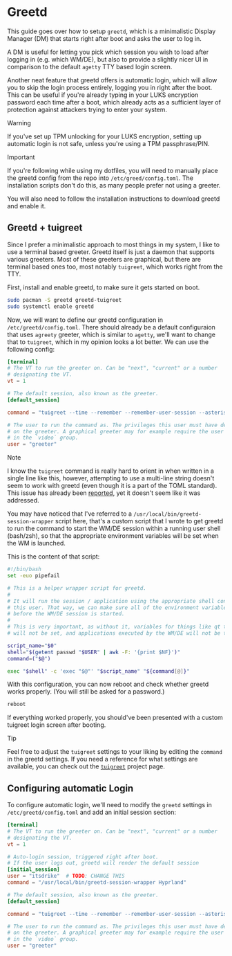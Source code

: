 # Greetd

This guide goes over how to setup `greetd`, which is a minimalistic Display
Manager (DM) that starts right after boot and asks the user to log in.

A DM is useful for letting you pick which session you wish to load after
logging in (e.g. which WM/DE), but also to provide a slightly nicer UI in
comparison to the default `agetty` TTY based login screen.

Another neat feature that greetd offers is automatic login, which will allow
you to skip the login process entirely, logging you in right after the boot.
This can be useful if you're already typing in your LUKS encryption password
each time after a boot, which already acts as a sufficient layer of protection
against attackers trying to enter your system.

<!-- markdownlint-disable MD028 -->

> [!WARNING]
> If you've set up TPM unlocking for your LUKS encryption, setting up automatic
> login is not safe, unless you're using a TPM passphrase/PIN.

> [!IMPORTANT]
> If you're following while using my dotfiles, you will need to manually place
> the greetd config from the repo into `/etc/greed/config.toml`. The
> installation scripts don't do this, as many people prefer not using a
> greeter.
>
> You will also need to follow the installation instructions to download greetd
> and enable it.

<!-- markdownlint-enable MD028 -->

## Greetd + tuigreet

Since I prefer a minimalistic approach to most things in my system, I like to
use a terminal based greeter. Greetd itself is just a daemon that supports
various greeters. Most of these greeters are graphical, but there are terminal
based ones too, most notably `tuigreet`, which works right from the TTY.

First, install and enable greetd, to make sure it gets started on boot.

```bash
sudo pacman -S greetd greetd-tuigreet
sudo systemctl enable greetd
```

Now, we will want to define our greetd configuration in
`/etc/greetd/config.toml`. There should already be a default configuraion that
uses `agreety` greeter, which is similar to `agetty`, we'll want to change that
to `tuigreet`, which in my opinion looks a lot better. We can use the following
config:

<!-- markdownlint-disable MD013 -->

```toml
[terminal]
# The VT to run the greeter on. Can be "next", "current" or a number
# designating the VT.
vt = 1

# The default session, also known as the greeter.
[default_session]

command = "tuigreet --time --remember --remember-user-session --asterisks --greeting 'Stop staring and log in already' --theme 'border=magenta;text=cyan;prompt=green;time=red;action=white;button=yellow;container=black;input=gray' --sessions /usr/share/wayland-sessions --xsessions /usr/share/xsessions --session-wrapper /usr/local/bin/greetd-session-wrapper --xsession-wrapper /usr/local/bin/greetd-session-wrapper startx /usr/bin/env"

# The user to run the command as. The privileges this user must have depends
# on the greeter. A graphical greeter may for example require the user to be
# in the `video` group.
user = "greeter"
```

<!-- markdownlint-enable MD013 -->

> [!NOTE]
> I know the `tuigreet` command is really hard to orient in when written in a
> single line like this, however, attempting to use a multi-line string doesn't
> seem to work with greetd (even though it is a part of the TOML standard).
> This issue has already been
> [reported](https://lists.sr.ht/~kennylevinsen/greetd/<trinity-082b25fc-e1fa-4772-950c-d458f065024a-1648717080362@3c-app-mailcom-bs08>),
> yet it doesn't seem like it was addressed.

You may have noticed that I've referred to a
`/usr/local/bin/greetd-session-wrapper` script here, that's a custom script that
I wrote to get greetd to run the command to start the WM/DE session within a
running user shell (bash/zsh), so that the appropriate environment variables
will be set when the WM is launched.

This is the content of that script:

```bash
#!/bin/bash
set -euo pipefail

# This is a helper wrapper script for greetd.
#
# It will run the session / application using the appropriate shell configured for
# this user. That way, we can make sure all of the environment variables are set
# before the WM/DE session is started.
#
# This is very important, as without it, variables for things like qt theme
# will not be set, and applications executed by the WM/DE will not be themed properly.

script_name="$0"
shell="$(getent passwd "$USER" | awk -F: '{print $NF}')"
command=("$@")

exec "$shell" -c 'exec "$@"' "$script_name" "${command[@]}"
```

With this configuration, you can now reboot and check whether greetd works
properly. (You will still be asked for a password.)

```bash
reboot
```

If everything worked properly, you should've been presented with a custom
tuigreet login screen after booting.

> [!TIP]
> Feel free to adjust the `tuigreet` settings to your liking by editing the
> `command` in the greetd settings. If you need a reference for what settings
> are available, you can check out the
> [`tuigreet`](https://github.com/apognu/tuigreet) project page.

## Configuring automatic Login

To configure automatic login, we'll need to modify the `greetd` settings in
`/etc/greetd/config.toml` and add an initial session section:

```toml
[terminal]
# The VT to run the greeter on. Can be "next", "current" or a number
# designating the VT.
vt = 1

# Auto-login session, triggered right after boot.
# If the user logs out, greetd will render the default session
[initial_session]
user = "itsdrike"  # TODO: CHANGE THIS
command = "/usr/local/bin/greetd-session-wrapper Hyprland"

# The default session, also known as the greeter.
[default_session]

command = "tuigreet --time --remember --remember-user-session --asterisks --greeting 'Stop staring and log in already' --theme 'border=magenta;text=cyan;prompt=green;time=red;action=white;button=yellow;container=black;input=gray' --sessions /usr/share/wayland-sessions --xsessions /usr/share/xsessions --session-wrapper /usr/local/bin/greetd-session-wrapper --xsession-wrapper /usr/local/bin/greetd-session-wrapper startx /usr/bin/env"

# The user to run the command as. The privileges this user must have depends
# on the greeter. A graphical greeter may for example require the user to be
# in the `video` group.
user = "greeter"
```
